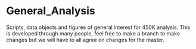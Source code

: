 # General_Analysis
Scripts, data objects and figures of general interest for 450K analysis.
This is developed through many people, feel free to make a branch to make changes but we will have to all agree on changes for the master.
